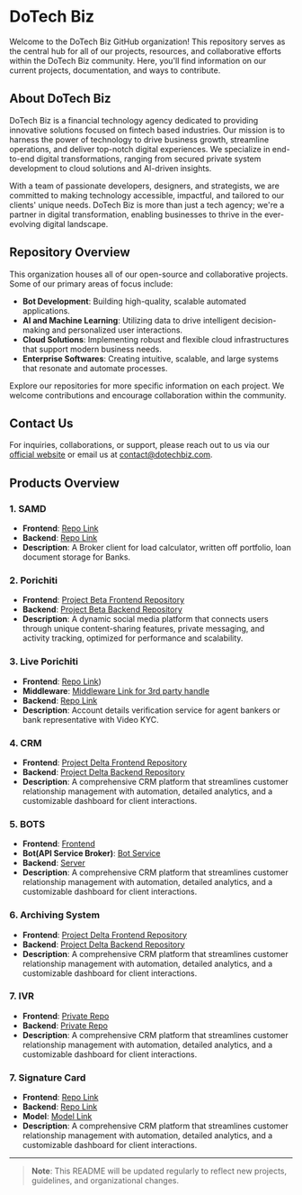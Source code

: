 # DoTech Biz

Welcome to the DoTech Biz GitHub organization! This repository serves as the central hub for all of our projects, resources, and collaborative efforts within the DoTech Biz community. Here, you'll find information on our current projects, documentation, and ways to contribute.

## About DoTech Biz

DoTech Biz is a financial technology agency dedicated to providing innovative solutions focused on fintech based industries. Our mission is to harness the power of technology to drive business growth, streamline operations, and deliver top-notch digital experiences. We specialize in end-to-end digital transformations, ranging from secured private system development to cloud solutions and AI-driven insights.

With a team of passionate developers, designers, and strategists, we are committed to making technology accessible, impactful, and tailored to our clients' unique needs. DoTech Biz is more than just a tech agency; we're a partner in digital transformation, enabling businesses to thrive in the ever-evolving digital landscape.

## Repository Overview

This organization houses all of our open-source and collaborative projects. Some of our primary areas of focus include:

- **Bot Development**: Building high-quality, scalable automated applications.
- **AI and Machine Learning**: Utilizing data to drive intelligent decision-making and personalized user interactions.
- **Cloud Solutions**: Implementing robust and flexible cloud infrastructures that support modern business needs.
- **Enterprise Softwares**: Creating intuitive, scalable, and large systems that resonate and automate processes.
  
Explore our repositories for more specific information on each project. We welcome contributions and encourage collaboration within the community.


## Contact Us

For inquiries, collaborations, or support, please reach out to us via our [official website](https://dotechbiz.com) or email us at contact@dotechbiz.com.


## Products Overview

### 1. **SAMD**
   - **Frontend**: [Repo Link](https://github.com/dotech-biz/SAMD-FRONTEND)
   - **Backend**: [Repo Link](https://github.com/dotech-biz/samd-backend)
   - **Description**: A Broker client for load calculator, written off portfolio, loan document storage for Banks.

### 2. **Porichiti**
   - **Frontend**: [Project Beta Frontend Repository](https://github.com/dotechbiz/project-beta-frontend)
   - **Backend**: [Project Beta Backend Repository](https://github.com/dotechbiz/project-beta-backend)
   - **Description**: A dynamic social media platform that connects users through unique content-sharing features, private messaging, and activity tracking, optimized for performance and scalability.

### 3. **Live Porichiti**
   - **Frontend**: [Repo Link](https://github.com/dotech-biz/porichiti-frontend))
   - **Middleware**: [Middleware Link for 3rd party handle](https://github.com/dotech-biz/porichiti-middleware)
   - **Backend**: [Repo Link](https://github.com/dotech-biz/porichiti-backend)
   - **Description**: Account details verification service for agent bankers or bank representative with Video KYC.

### 4. **CRM**
   - **Frontend**: [Project Delta Frontend Repository](https://github.com/dotechbiz/project-delta-frontend)
   - **Backend**: [Project Delta Backend Repository](https://github.com/dotechbiz/project-delta-backend)
   - **Description**: A comprehensive CRM platform that streamlines customer relationship management with automation, detailed analytics, and a customizable dashboard for client interactions.

### 5. **BOTS**
   - **Frontend**: [Frontend](https://github.com/dotechbiz/project-delta-frontend)
   - **Bot(API Service Broker)**: [Bot Service](https://github.com/dotech-biz/bank-asia-bot)
   - **Backend**: [Server](https://github.com/dotech-biz/photo-match-backend)
   - **Description**: A comprehensive CRM platform that streamlines customer relationship management with automation, detailed analytics, and a customizable dashboard for client interactions.

### 6. **Archiving System**
   - **Frontend**: [Project Delta Frontend Repository](https://github.com/dotechbiz/project-delta-frontend)
   - **Backend**: [Project Delta Backend Repository](https://github.com/dotechbiz/project-delta-backend)
   - **Description**: A comprehensive CRM platform that streamlines customer relationship management with automation, detailed analytics, and a customizable dashboard for client interactions.

### 7. **IVR**
   - **Frontend**: [Private Repo](https://github.com/dotechbiz/project-delta-frontend)
   - **Backend**: [Private Repo](https://github.com/dotechbiz/project-delta-backend)
   - **Description**: A comprehensive CRM platform that streamlines customer relationship management with automation, detailed analytics, and a customizable dashboard for client interactions.

### 7. **Signature Card**
   - **Frontend**: [Repo Link](https://github.com/dotechbiz/project-delta-frontend)
   - **Backend**: [Repo Link](https://github.com/dotechbiz/project-delta-backend)
   - **Model**: [Model Link](https://github.com/dotechbiz/project-delta-backend)
   - **Description**: A comprehensive CRM platform that streamlines customer relationship management with automation, detailed analytics, and a customizable dashboard for client interactions.

---

> **Note**: This README will be updated regularly to reflect new projects, guidelines, and organizational changes.
